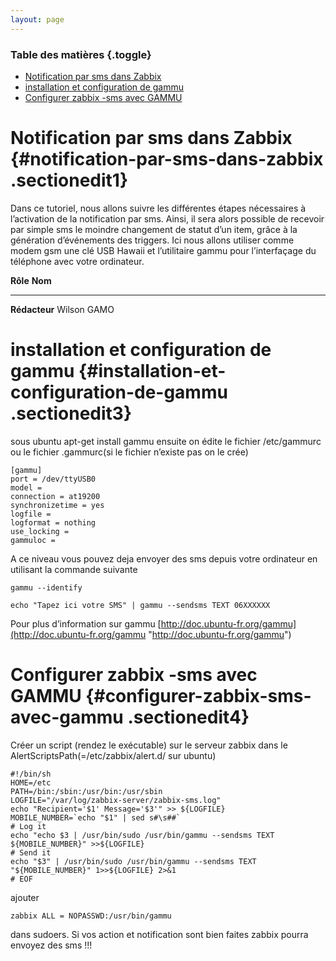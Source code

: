 ```yaml
---
layout: page
---
```


### Table des matières {.toggle}

-   [Notification par sms dans
    Zabbix](zabbix-sms-notification.html#notification-par-sms-dans-zabbix)
-   [installation et configuration de
    gammu](zabbix-sms-notification.html#installation-et-configuration-de-gammu)
-   [Configurer zabbix -sms avec
    GAMMU](zabbix-sms-notification.html#configurer-zabbix-sms-avec-gammu)

Notification par sms dans Zabbix {#notification-par-sms-dans-zabbix .sectionedit1}
================================

Dans ce tutoriel, nous allons suivre les différentes étapes nécessaires
à l’activation de la notification par sms. Ainsi, il sera alors possible
de recevoir par simple sms le moindre changement de statut d’un item,
grâce à la génération d’événements des triggers. Ici nous allons
utiliser comme modem gsm une clé USB Hawaii et l’utilitaire gammu pour
l’interfaçage du téléphone avec votre ordinateur.

  **Rôle**        **Nom**
  --------------- -------------
  **Rédacteur**   Wilson GAMO

installation et configuration de gammu {#installation-et-configuration-de-gammu .sectionedit3}
======================================

sous ubuntu apt-get install gammu ensuite on édite le fichier
/etc/gammurc ou le fichier .gammurc(si le fichier n’existe pas on le
crée)

~~~~ {.code}
[gammu]
port = /dev/ttyUSB0
model =
connection = at19200
synchronizetime = yes
logfile =
logformat = nothing
use_locking =
gammuloc =
~~~~

A ce niveau vous pouvez deja envoyer des sms depuis votre ordinateur en
utilisant la commande suivante

~~~~ {.code}
gammu --identify
~~~~

~~~~ {.code}
echo "Tapez ici votre SMS" | gammu --sendsms TEXT 06XXXXXX
~~~~

Pour plus d’information sur gammu
[http://doc.ubuntu-fr.org/gammu](http://doc.ubuntu-fr.org/gammu "http://doc.ubuntu-fr.org/gammu")

Configurer zabbix -sms avec GAMMU {#configurer-zabbix-sms-avec-gammu .sectionedit4}
=================================

Créer un script (rendez le exécutable) sur le serveur zabbix dans le
AlertScriptsPath(=/etc/zabbix/alert.d/ sur ubuntu)

~~~~ {.code}
#!/bin/sh
HOME=/etc
PATH=/bin:/sbin:/usr/bin:/usr/sbin
LOGFILE="/var/log/zabbix-server/zabbix-sms.log"
echo "Recipient='$1' Message='$3'" >> ${LOGFILE}
MOBILE_NUMBER=`echo "$1" | sed s#\s##`
# Log it
echo "echo $3 | /usr/bin/sudo /usr/bin/gammu --sendsms TEXT ${MOBILE_NUMBER}" >>${LOGFILE}
# Send it
echo "$3" | /usr/bin/sudo /usr/bin/gammu --sendsms TEXT "${MOBILE_NUMBER}" 1>>${LOGFILE} 2>&1
# EOF
~~~~

ajouter

~~~~ {.code}
zabbix ALL = NOPASSWD:/usr/bin/gammu
~~~~

dans sudoers. Si vos action et notification sont bien faites zabbix
pourra envoyez des sms !!!

